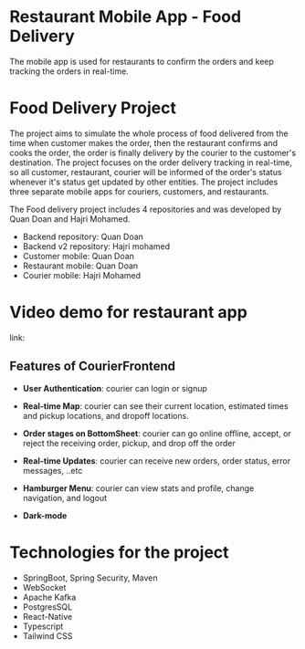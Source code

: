 

# Restaurant Mobile App - Food Delivery
The mobile app is used for restaurants to confirm the orders and keep tracking the orders in real-time.

# Food Delivery Project
The project aims to simulate the whole process of food delivered from the time when customer makes the order, then the restaurant confirms and cooks the order, the order is finally delivery by the courier to the customer's destination. The project focuses on the order delivery tracking in real-time, so all customer, restaurant, courier will be informed of the order's status whenever it's status get updated by other entities. The project includes three separate mobile apps for couriers, customers, and restaurants.  

The Food delivery project includes 4 repositories and was developed by Quan Doan and Hajri Mohamed.
- Backend repository: Quan Doan
- Backend v2 repository: Hajri mohamed
- Customer mobile: Quan Doan 
- Restaurant mobile: Quan Doan
- Courier mobile: Hajri Mohamed

# Video demo for restaurant app
link: 

## Features of CourierFrontend

- **User Authentication**: courier can login or signup
  
- **Real-time Map**: courier can see their current location, estimated times and pickup locations, and dropoff locations.
  
- **Order stages on BottomSheet**: courier can go online offline, accept, or reject the receiving order, pickup, and drop off the order

- **Real-time Updates**: courier can receive new orders, order status, error messages, ..etc  
  
- **Hamburger Menu**: courier can view stats and profile, change navigation, and logout
- **Dark-mode**

# Technologies for the project
- SpringBoot, Spring Security, Maven
- WebSocket
- Apache Kafka
- PostgresSQL
- React-Native
- Typescript
- Tailwind CSS
